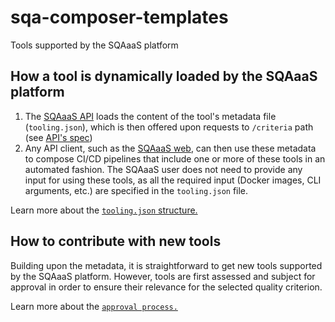 # sqa-composer-templates
Tools supported by the SQAaaS platform

## How a tool is dynamically loaded by the SQAaaS platform
1) The [SQAaaS API](https://github.com/eosc-synergy/sqaaas-api-server) loads the content of the tool's metadata file (`tooling.json`), which is then offered upon requests to `/criteria` path (see [API's spec](https://eosc-synergy.github.io/sqaaas-api-spec/#operation/get_criteria))
2) Any API client, such as the [SQAaaS web](https://github.com/eosc-synergy/sqaaas-web), can then use these metadata to compose CI/CD pipelines that include one or more of these tools in an automated fashion. The SQAaaS user does not need to provide any input for using these tools, as all the required input (Docker images, CLI arguments, etc.) are specified in the `tooling.json` file.

Learn more about the [`tooling.json` structure.](docs/tooling.md)

## How to contribute with new tools
Building upon the metadata, it is straightforward to get new tools supported by the SQAaaS platform. However, tools are first assessed and subject for approval in order to ensure their relevance for the selected quality criterion.

Learn more about the [`approval process.`](docs/approval_process.md)

